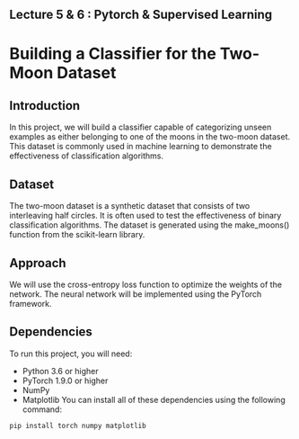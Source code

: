 ## Lecture 5 & 6 : Pytorch & Supervised Learning

# Building a Classifier for the Two-Moon Dataset

## Introduction

In this project, we will build a classifier capable of categorizing unseen examples as either belonging to one of the moons in the two-moon dataset. This dataset is commonly used in machine learning to demonstrate the effectiveness of classification algorithms.

## Dataset

The two-moon dataset is a synthetic dataset that consists of two interleaving half circles. It is often used to test the effectiveness of binary classification algorithms. The dataset is generated using the make_moons() function from the scikit-learn library.

## Approach

We will use the cross-entropy loss function to optimize the weights of the network. The neural network will be implemented using the PyTorch framework.

## Dependencies

To run this project, you will need:

- Python 3.6 or higher
- PyTorch 1.9.0 or higher
- NumPy
- Matplotlib
  You can install all of these dependencies using the following command:

```
pip install torch numpy matplotlib
```
